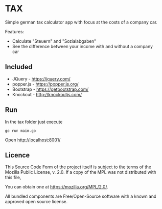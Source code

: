 # TAX

Simple german tax calculator app with focus at the costs of a company car.

Features:

* Calculate "Steuern" and "Sozialabgaben"
* See the difference between your income with and without a company car

## Included

* JQuery - <https://jquery.com/>
* popper.js - <https://popper.js.org/>
* Bootstrap - <https://getbootstrap.com/>
* Knockout - <http://knockoutjs.com/>

## Run

In the tax folder just execute

```Shell
go run main.go
```

Open <http://localhost:8001/>

## Licence

This Source Code Form of the project itself is subject to the terms of the
Mozilla Public License, v. 2.0. If a copy of the MPL was not distributed with
this file,

You can obtain one at https://mozilla.org/MPL/2.0/.

All bundled components are Free/Open-Source software with a known and approved
open source license.
